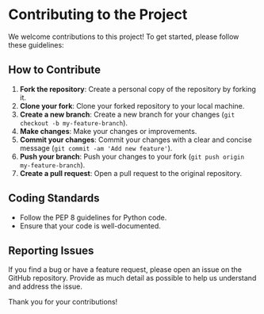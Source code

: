# Contributing to the Project

We welcome contributions to this project! To get started, please follow these guidelines:

## How to Contribute

1. **Fork the repository**: Create a personal copy of the repository by forking it.
2. **Clone your fork**: Clone your forked repository to your local machine.
3. **Create a new branch**: Create a new branch for your changes (`git checkout -b my-feature-branch`).
4. **Make changes**: Make your changes or improvements.
5. **Commit your changes**: Commit your changes with a clear and concise message (`git commit -am 'Add new feature'`).
6. **Push your branch**: Push your changes to your fork (`git push origin my-feature-branch`).
7. **Create a pull request**: Open a pull request to the original repository.

## Coding Standards

- Follow the PEP 8 guidelines for Python code.
- Ensure that your code is well-documented.

## Reporting Issues

If you find a bug or have a feature request, please open an issue on the GitHub repository. Provide as much detail as possible to help us understand and address the issue.

Thank you for your contributions!
